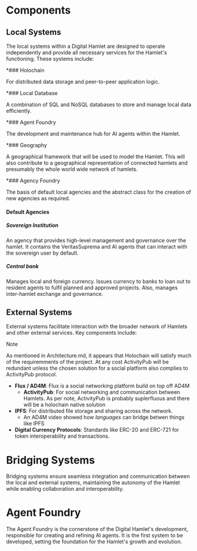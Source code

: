 # Components

## Local Systems

The local systems within a Digital Hamlet are designed to operate independently and provide all necessary services for the Hamlet's functioning. These systems include:

*### Holochain

For distributed data storage and peer-to-peer application logic.

*### Local Database

A combination of SQL and NoSQL databases to store and manage local data efficiently.

*### Agent Foundry

The development and maintenance hub for AI agents within the Hamlet.

*### Geography

A geographical framework that will be used to model the Hamlet. This will also contribute to a geographical representation of connected hamlets and presumably the whole world wide network of hamlets.

*### Agency Foundry

The basis of default local agencies and the abstract class for the creation of new agencies as required.

#### Default Agencies 

##### Sovereign Institution

An agency that provides high-level management and governance over the hamlet. It contains the VeritasSuprema and AI agents that can interact with the sovereign user by default.

##### Central bank

Manages local and foreign currency. Issues currency to banks to loan out to resident agents to fulfil planned and approved projects. Also, manages inter-hamlet exchange and governance.
 
## External Systems

External systems facilitate interaction with the broader network of Hamlets and other external services. Key components include:

>[!NOTE]
>As mentioned in Architecture.md, it appears that Holochain will satisfy much of the requiremments of the project. At any cost ActivityPub will be redundant unless the chosen solution for a social platform also complies to ActivityPub protocol.

- **Flux / AD4M**: Flux is a social networking platform build on top off AD4M
  - **ActivityPub**: For social networking and communication between Hamlets. As per note, ActivityPub is probably suplerfluous and there will be a holochain native solution
- **IPFS**: For distributed file storage and sharing across the network.
  - An AD4M video showed how *languages* can bridge betwen things like IPFS
- **Digital Currency Protocols**: Standards like ERC-20 and ERC-721 for token interoperability and transactions.

# Bridging Systems

Bridging systems ensure seamless integration and communication between the local and external systems, maintaining the autonomy of the Hamlet while enabling collaboration and interoperability.

# Agent Foundry

The Agent Foundry is the cornerstone of the Digital Hamlet's development, responsible for creating and refining AI agents. It is the first system to be developed, setting the foundation for the Hamlet's growth and evolution.
